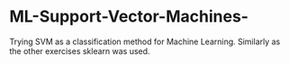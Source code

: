 # ML-Support-Vector-Machines-
Trying SVM as a classification method for Machine Learning. Similarly as the other exercises sklearn was used.
